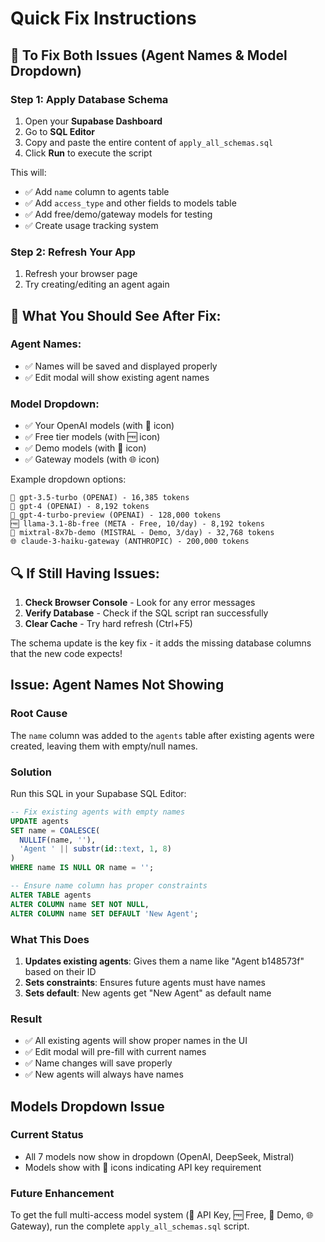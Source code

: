 # Quick Fix Instructions

## 🚀 **To Fix Both Issues (Agent Names & Model Dropdown)**

### **Step 1: Apply Database Schema**
1. Open your **Supabase Dashboard**
2. Go to **SQL Editor**
3. Copy and paste the entire content of `apply_all_schemas.sql`
4. Click **Run** to execute the script

This will:
- ✅ Add `name` column to agents table
- ✅ Add `access_type` and other fields to models table  
- ✅ Add free/demo/gateway models for testing
- ✅ Create usage tracking system

### **Step 2: Refresh Your App**
1. Refresh your browser page
2. Try creating/editing an agent again

## 🎯 **What You Should See After Fix:**

### **Agent Names:**
- ✅ Names will be saved and displayed properly
- ✅ Edit modal will show existing agent names

### **Model Dropdown:**
- ✅ Your OpenAI models (with 🔑 icon)
- ✅ Free tier models (with 🆓 icon) 
- ✅ Demo models (with 🎯 icon)
- ✅ Gateway models (with 🌐 icon)

Example dropdown options:
```
🔑 gpt-3.5-turbo (OPENAI) - 16,385 tokens
🔑 gpt-4 (OPENAI) - 8,192 tokens  
🔑 gpt-4-turbo-preview (OPENAI) - 128,000 tokens
🆓 llama-3.1-8b-free (META - Free, 10/day) - 8,192 tokens
🎯 mixtral-8x7b-demo (MISTRAL - Demo, 3/day) - 32,768 tokens
🌐 claude-3-haiku-gateway (ANTHROPIC) - 200,000 tokens
```

## 🔍 **If Still Having Issues:**

1. **Check Browser Console** - Look for any error messages
2. **Verify Database** - Check if the SQL script ran successfully
3. **Clear Cache** - Try hard refresh (Ctrl+F5)

The schema update is the key fix - it adds the missing database columns that the new code expects! 

## Issue: Agent Names Not Showing

### Root Cause
The `name` column was added to the `agents` table after existing agents were created, leaving them with empty/null names.

### Solution
Run this SQL in your Supabase SQL Editor:

```sql
-- Fix existing agents with empty names
UPDATE agents 
SET name = COALESCE(
  NULLIF(name, ''), 
  'Agent ' || substr(id::text, 1, 8)
)
WHERE name IS NULL OR name = '';

-- Ensure name column has proper constraints
ALTER TABLE agents 
ALTER COLUMN name SET NOT NULL,
ALTER COLUMN name SET DEFAULT 'New Agent';
```

### What This Does
1. **Updates existing agents**: Gives them a name like "Agent b148573f" based on their ID
2. **Sets constraints**: Ensures future agents must have names
3. **Sets default**: New agents get "New Agent" as default name

### Result
- ✅ All existing agents will show proper names in the UI
- ✅ Edit modal will pre-fill with current names
- ✅ Name changes will save properly
- ✅ New agents will always have names

## Models Dropdown Issue

### Current Status
- All 7 models now show in dropdown (OpenAI, DeepSeek, Mistral)
- Models show with 🔑 icons indicating API key requirement

### Future Enhancement
To get the full multi-access model system (🔑 API Key, 🆓 Free, 🎯 Demo, 🌐 Gateway), run the complete `apply_all_schemas.sql` script. 